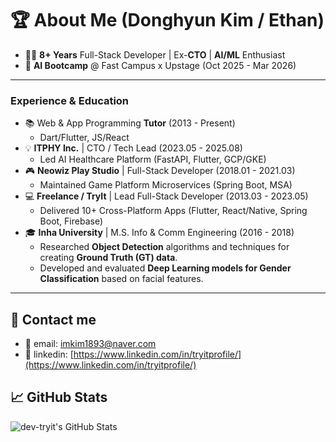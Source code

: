 # 🏆 About Me (Donghyun Kim / Ethan)
- 👨‍💻 **8+ Years** Full-Stack Developer | Ex-**CTO** | **AI/ML** Enthusiast
- 🚀 **AI Bootcamp** @ Fast Campus x Upstage (Oct 2025 - Mar 2026)

---

### Experience & Education
- 📚 Web & App Programming **Tutor** (2013 - Present)
    - Dart/Flutter, JS/React
- 💡 **ITPHY Inc.** | CTO / Tech Lead (2023.05 - 2025.08)
    - Led AI Healthcare Platform (FastAPI, Flutter, GCP/GKE)
- 🎮 **Neowiz Play Studio** | Full-Stack Developer (2018.01 - 2021.03)
    - Maintained Game Platform Microservices (Spring Boot, MSA)
- 💻 **Freelance / TryIt** | Lead Full-Stack Developer (2013.03 - 2023.05)
    - Delivered 10+ Cross-Platform Apps (Flutter, React/Native, Spring Boot, Firebase)
- 🎓 **Inha University** | M.S. Info & Comm Engineering (2016 - 2018)
    - Researched **Object Detection** algorithms and techniques for creating **Ground Truth (GT) data**.
    - Developed and evaluated **Deep Learning models for Gender Classification** based on facial features.

---

## 💌 Contact me

- 📧 email: imkim1893@naver.com
- 🚀 linkedin: [https://www.linkedin.com/in/tryitprofile/](https://www.linkedin.com/in/tryitprofile/)

## 📈 GitHub Stats

![dev-tryit's GitHub Stats](https://github-readme-stats.vercel.app/api?username=dev-tryit&show_icons=true&count_private=true)

